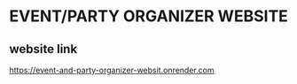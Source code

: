 # EVENT/PARTY ORGANIZER WEBSITE
## website link
https://event-and-party-organizer-websit.onrender.com

